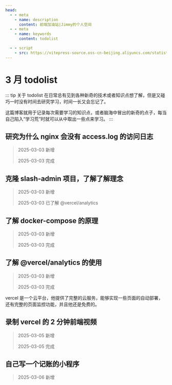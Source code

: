 ```yaml
---
head:
  - - meta
    - name: description
      content: 前端加油站|Jimmy的个人空间
  - - meta
    - name: keywords
      content: todolist

  - - script
    - src: https://vitepress-source.oss-cn-beijing.aliyuncs.com/statistics.js
---
```


# 3 月 todolist

::: tip 关于 todolist
在日常总有见到各种新奇的技术或者知识点想了解，但是又碰巧一时没有时间去研究学习，时间一长又会忘记了。

这篇博客就用于记录每次需要学习的知识点，或者脑海中冒出的新奇的点子，每当自己陷入“学习荒”时就可以从中取出一些点来学习。
:::

## 研究为什么 nginx 会没有 access.log 的访问日志

> 2025-03-03 新增
>
> 2025-03-03 完成

## 克隆 slash-admin 项目，了解了解理念

> 2025-03-03 新增
>
> 2025-03-03 已了解 @vercel/analytics

## 了解 docker-compose 的原理

> 2025-03-03 新增
>
> 2025-03-03 完成

## 了解 @vercel/analytics 的使用

> 2025-03-03 新增
>
> 2025-03-03 完成

vercel 是一个云平台，他提供了完整的云服务，能够实现一些页面的自动部署，还有完整的页面监控功能，并且他还是免费的。

## 录制 vercel 的 2 分钟前端视频

> 2025-03-05 新增
>
> 2025-03-05 完成

## 自己写一个记账的小程序

> 2025-03-06 新增
